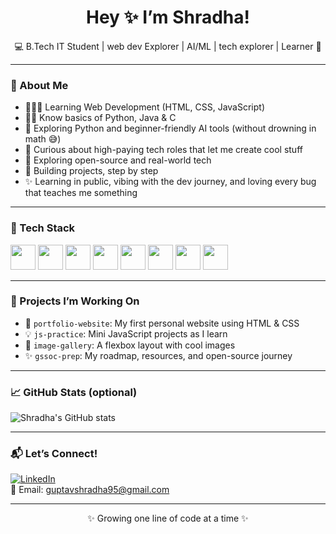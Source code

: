 <h1 align="center">Hey ✨ I’m Shradha!</h1>
<p align="center">
  💻 B.Tech IT Student | web dev Explorer | AI/ML | tech explorer | Learner 🚀
</p>

---

### 🌱 About Me

- 👩🏻‍💻 Learning Web Development (HTML, CSS, JavaScript)
- 👩‍💻 Know basics of Python, Java & C
- 🐍 Exploring Python and beginner-friendly AI tools (without drowning in math 😅)
- 💸 Curious about high-paying tech roles that let me create cool stuff
- 🎯 Exploring open-source and real-world tech
- 🎨 Building projects, step by step  
- ✨ Learning in public, vibing with the dev journey, and loving every bug that teaches me something

---
### 🚀 Tech Stack

<p align="left">
  <img src="https://cdn.jsdelivr.net/gh/devicons/devicon/icons/html5/html5-original.svg" width="40" />
  <img src="https://cdn.jsdelivr.net/gh/devicons/devicon/icons/css3/css3-original.svg" width="40" />
  <img src="https://cdn.jsdelivr.net/gh/devicons/devicon/icons/javascript/javascript-original.svg" width="40" />
  <img src="https://cdn.jsdelivr.net/gh/devicons/devicon/icons/python/python-original.svg" width="40" />
  <img src="https://cdn.jsdelivr.net/gh/devicons/devicon/icons/c/c-original.svg" width="40" />
  <img src="https://cdn.jsdelivr.net/gh/devicons/devicon/icons/java/java-original.svg" width="40" />
  <img src="https://cdn.jsdelivr.net/gh/devicons/devicon/icons/github/github-original.svg" width="40" />
  <img src="https://cdn.jsdelivr.net/gh/devicons/devicon/icons/mysql/mysql-original.svg" width="40" />
</p>

---

### 📂 Projects I’m Working On

- 🎨 `portfolio-website`: My first personal website using HTML & CSS  
- 💡 `js-practice`: Mini JavaScript projects as I learn  
- 📸 `image-gallery`: A flexbox layout with cool images  
- ✨ `gssoc-prep`: My roadmap, resources, and open-source journey

---

### 📈 GitHub Stats (optional)

![Shradha's GitHub stats](https://github-readme-stats.vercel.app/api?username=sgxlzel&show_icons=true&theme=radical)

---

### 📬 Let’s Connect!

[![LinkedIn](https://img.shields.io/badge/-LinkedIn-0A66C2?style=flat-square&logo=linkedin&logoColor=white)](www.linkedin.com/in/shradha-gupta-it-dev)  
📧 Email: guptavshradha95@gmail.com  

---

<p align="center">✨ Growing one line of code at a time ✨</p>

